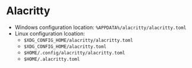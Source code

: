 # Alacritty

- Windows configuration location: `%APPDATA%/alacritty/alacritty.toml`
- Linux configuration lcoation: 
  - `$XDG_CONFIG_HOME/alacritty/alacritty.toml`
  - `$XDG_CONFIG_HOME/alacritty.toml`
  - `$HOME/.config/alacritty/alacritty.toml`
  - `$HOME/.alacritty.toml`